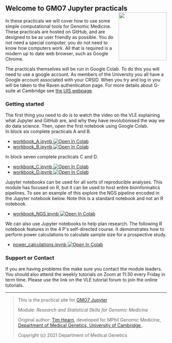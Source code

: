 ## Welcome to GMO7 Jupyter practicals <img src="https://www.dropbox.com/s/ciw27npgqdxk0g6/pgstudytransparentpng.png?dl=1" width="150" height="150" style="float:right">

In these practicals we will cover how to use some simple computational tools for Genomic Medicine. These practicals are hosted on GitHub, and are designed to be as user friendly as possible. You do not need a special computer, you do not need to know how computers work. All that is required is a modern up to date web browser, such as Google Chrome.

The practicals themselves will be run in Google Colab. To do this you will need to use a google account. As members of the University you all have a Google account associated with your CRSID. When you try and log in you will be taken to the Raven authentication page. For more details about G-suite at Cambridge see [the UIS webpage](https://help.uis.cam.ac.uk/news/gsuite-7-05-19).

### Getting started

The first thing you need to do is to watch the video on the VLE explaining what Jupyter and GitHub are, and why they have revolutionised the way we do data science.
Then, open the first notebook using Google Colab.
<br>
In block six complete practicals A and B.
<br>
* [workbook_A.ipynb ![Open In Colab](https://colab.research.google.com/assets/colab-badge.svg)
  ](https://colab.research.google.com/github/camgenomicmedicine/GMO7-Jupyter/blob/main/workbook_A.ipynb)
* [workbook_B.ipynb ![Open In Colab](https://colab.research.google.com/assets/colab-badge.svg)
  ](https://colab.research.google.com/github/camgenomicmedicine/GMO7-Jupyter/blob/main/Anscombe_quartet.ipynb)

In block seven complete practicals C and D.
* [workbook_C.ipynb ![Open In Colab](https://colab.research.google.com/assets/colab-badge.svg)
  ](https://colab.research.google.com/github/camgenomicmedicine/GMO7-Jupyter/blob/main/Workbook_C_Machine_Learning.ipynb)
* [workbook_D.ipynb ![Open In Colab](https://colab.research.google.com/assets/colab-badge.svg)
  ](https://colab.research.google.com/github/camgenomicmedicine/GMO7-Jupyter/blob/main/Workbook_D_Neural_Networks.ipynb)

Jupyter notebooks can be used for all sorts of reproducible analyses. This module has focused on R, but it can be used to host entire bioinformatics pipelines. To see an example of this explore the NGS pipeline encoded in the Jupyter notebook below. Note this is a standard notebook and not an R notebook.
* [workbook_NGS.ipynb ![Open In Colab](https://colab.research.google.com/assets/colab-badge.svg)
  ](https://colab.research.google.com/github/camgenomicmedicine/GMO7-Jupyter/blob/main/NGS.ipynb)

We can also use Jupyter notebooks to help plan research. The following R notebook features in the 4 P's self-directed course. It demonstrates how to perform power calculations to calculate sample size for a prospective study.

* [power_calculations.ipynb ![Open In Colab](https://colab.research.google.com/assets/colab-badge.svg)
  ](https://colab.research.google.com/github/camgenomicmedicine/GMO7-Jupyter/blob/main/Power_calculation.ipynb)

### Support or Contact

If you are having problems the make sure you contact the module leaders. You should also attend the weekly tutorials on Zoom at 11:30 every Friday in term time. Please use the link on the VLE tutorial forum to join the online tutorials.

-------------------------

> This is the practical site for 
> [GMO7 Jupyter](https://camgenomicmedicine.github.io/GMO7-Jupyter/)
>
> Module:
>  *Research and Statistical Skills for Genomic Medicine* 
>
> Original author: [Tim Hearn](https://comparativechrono.org/),
> developed for MPhil Genomic Medicine,
>  [Department of Medical Genetics,
>  University of Cambridge
>  ](https://medgen.medschl.cam.ac.uk/).
>
> Copyright (c) 2021 Department of Medical Genetics

